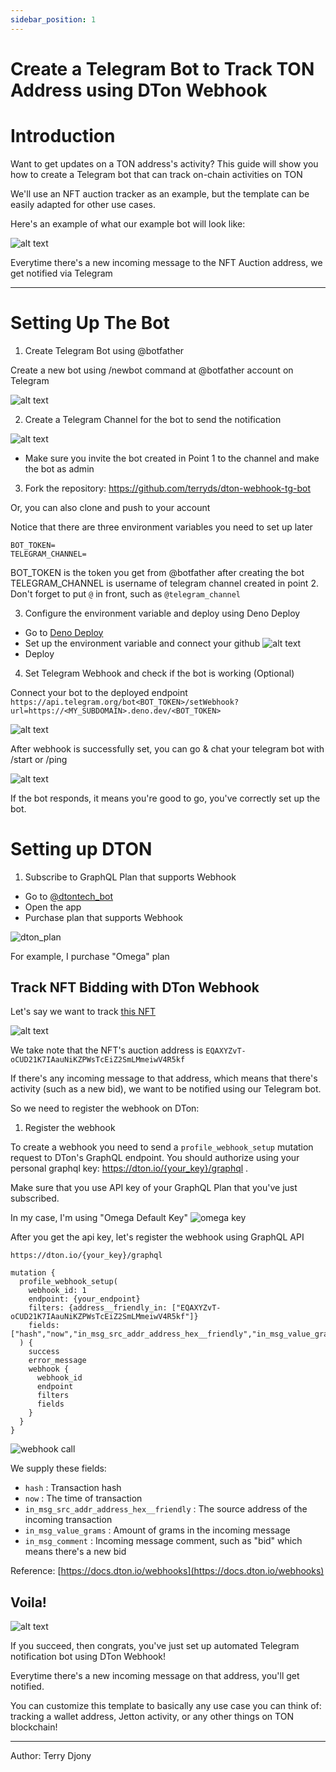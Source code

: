 ```yaml
---
sidebar_position: 1
---
```


# Create a Telegram Bot to Track TON Address using DTon Webhook

# Introduction

Want to get updates on a TON address's activity?
This guide will show you how to create a Telegram bot that can track on-chain activities on TON

We'll use an NFT auction tracker as an example, but the template can be easily adapted for other use cases.

Here's an example of what our example bot will look like:

![alt text](image-9.png)

Everytime there's a new incoming message to the NFT Auction address, we get notified via Telegram

---

# Setting Up The Bot

1. Create Telegram Bot using @botfather

Create a new bot using /newbot command at @botfather account on Telegram

![alt text](image.png)

2. Create a Telegram Channel for the bot to send the notification

![alt text](image-1.png)

- Make sure you invite the bot created in Point 1 to the channel and make the bot as admin

3. Fork the repository: https://github.com/terryds/dton-webhook-tg-bot

Or, you can also clone and push to your account

Notice that there are three environment variables you need to set up later

```
BOT_TOKEN=
TELEGRAM_CHANNEL=
```

BOT_TOKEN is the token you get from @botfather after creating the bot
TELEGRAM_CHANNEL is username of telegram channel created in point 2. Don't forget to put `@` in front, such as `@telegram_channel`

3. Configure the environment variable and deploy using Deno Deploy

- Go to [Deno Deploy](https://deno.com/deploy)
- Set up the environment variable and connect your github
![alt text](image-2.png)
- Deploy

4. Set Telegram Webhook and check if the bot is working (Optional)

Connect your bot to the deployed endpoint
```https://api.telegram.org/bot<BOT_TOKEN>/setWebhook?url=https://<MY_SUBDOMAIN>.deno.dev/<BOT_TOKEN>```

![alt text](image-4.png)

After webhook is successfully set, you can go & chat your telegram bot with /start or /ping

![alt text](image-3.png)


If the bot responds, it means you're good to go, you've correctly set up the bot.


# Setting up DTON

1. Subscribe to GraphQL Plan that supports Webhook 

- Go to [@dtontech_bot](https://t.me/dtontech_bot)
- Open the app
- Purchase plan that supports Webhook

![dton_plan](image-5.png)

For example, I purchase "Omega" plan


## Track NFT Bidding with DTon Webhook

Let's say we want to track [this NFT](https://ton.diamonds/collection/fram3s-alphabet/dza-fram3s-w-131)

![alt text](image-6.png)

We take note that the NFT's auction address is `EQAXYZvT-oCUD21K7IAauNiKZPWsTcEiZ2SmLMmeiwV4R5kf`

If there's any incoming message to that address, which means that there's activity (such as a new bid), we want to be notified using our Telegram bot.

So we need to register the webhook on DTon:


1. Register the webhook

To create a webhook you need to send a `profile_webhook_setup` mutation request to DTon's GraphQL endpoint. You should authorize using your personal graphql key: https://dton.io/{your_key}/graphql .

Make sure that you use API key of your GraphQL Plan that you've just subscribed.

In my case, I'm using "Omega Default Key"
![omega key](image-7.png)



After you get the api key, let's register the webhook using GraphQL API

`https://dton.io/{your_key}/graphql`
```
mutation {
  profile_webhook_setup(
    webhook_id: 1
    endpoint: {your_endpoint}
    filters: {address__friendly_in: ["EQAXYZvT-oCUD21K7IAauNiKZPWsTcEiZ2SmLMmeiwV4R5kf"]}
    fields: ["hash","now","in_msg_src_addr_address_hex__friendly","in_msg_value_grams","in_msg_comment"]
  ) {
    success
    error_message
    webhook {
      webhook_id
      endpoint
      filters
      fields
    }
  }
}
```
![webhook call](image-8.png)

We supply these fields:
- `hash` : Transaction hash
- `now` : The time of transaction
- `in_msg_src_addr_address_hex__friendly` : The source address of the incoming transaction
- `in_msg_value_grams` : Amount of grams in the incoming message
- `in_msg_comment` : Incoming message comment, such as "bid" which means there's a new bid

Reference: [https://docs.dton.io/webhooks](https://docs.dton.io/webhooks)



## Voila!

![alt text](image-10.png)

If you succeed, then congrats, you've just set up automated Telegram notification bot using DTon Webhook!

Everytime there's a new incoming message on that address, you'll get notified.

You can customize this template to basically any use case you can think of: tracking a wallet address, Jetton activity, or any other things on TON blockchain!

---
Author: Terry Djony